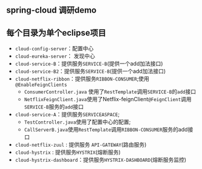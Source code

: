 ## spring-cloud 调研demo ##

每个目录为单个eclipse项目
- 
- `cloud-config-server`：配置中心
- `cloud-eureka-server`： 发现中心
- `cloud-service-B`：提供服务`SERVICE-B`(提供一个add加法接口)
- `cloud-service-B2`：提供服务`SERVICE-B`(提供一个add加法接口)
- `cloud-netflix-ribbon`：提供服务`RIBBON-CONSUMER`;使用`@EnableFeignClients`
	- `ConsumerController.java` 使用了`RestTemplate`调用`SERVICE-B`的`add`接口
	- `NetflixFeignClient.java`使用了Netflix-feignClient`@FeignClient`调用`SERVICE-B`服务的`add`接口
- `cloud-service-A`：提供服务`SERVICEASPACE`;
	- `TestController.java`使用了配置中心的配置;
	- `CallServerB.java`使用`RestTemplate`调用`RIBBON-CONSUMER`服务的add接口
- `cloud-netflix-zuul` : 提供服务 `API-GATEWAY`(路由服务)
- `cloud-hystrix` : 提供服务`HYSTRIX`(熔断服务)
- `cloud-hystrix-dashboard`：提供服务`HYSTRIX-DASHBOARD`(熔断服务监控)